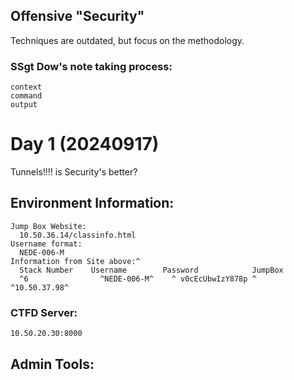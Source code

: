## Offensive "Security"
  Techniques are outdated, but focus on the methodology.

### SSgt Dow's note taking process:
```
context
command
output
```

# Day 1 (20240917)
  Tunnels!!!! is Security's better?


## Environment Information:

```
Jump Box Website:
  10.50.36.14/classinfo.html
Username format:
  NEDE-006-M
Information from Site above:^
  Stack Number	  Username	      Password	          JumpBox
  ^6 	            ^NEDE-006-M^ 	^ v0cEcUbwIzY878p ^	  ^10.50.37.98^
```
### CTFD Server:
```
10.50.20.30:8000
```


## Admin Tools:
```

```



